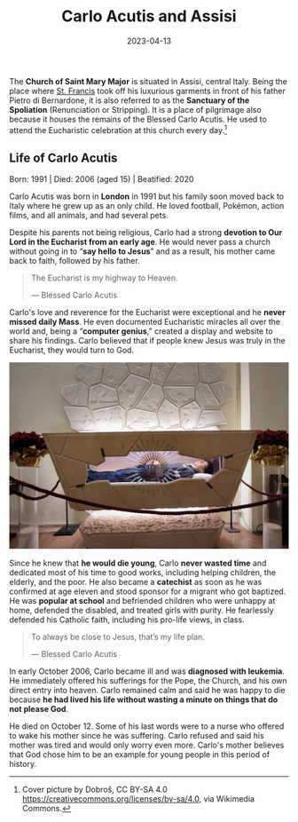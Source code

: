 ﻿---
title: Carlo Acutis and Assisi
featuredImage: acutis.jpg
format: Article
date: 2023-04-13
category:
  - Pilgrimage
  - History
excerpt: The Church of Saint Mary Major in Assisi, Italy is a place of pilgrimage as it houses the remains of Blessed Carlo Acutis, who attended daily Mass there. Carlo was a computer genius with exceptional love and reverence for the Eucharist, and dedicated his time to good works and defending his Catholic faith. He was diagnosed with leukemia at age 15 and remained calm, offering his sufferings for the Church and his own entry into heaven. Carlo's mother believes he was chosen to be an example for young people.
---
The **Church of Saint Mary Major** is situated in Assisi, central Italy. Being the place where [St. Francis](https://www.britannica.com/biography/Saint-Francis-of-Assisi) took off his luxurious garments in front of his father Pietro di Bernardone, it is also referred to as the **Sanctuary of the Spoliation** (Renunciation or Stripping). It is a place of pilgrimage also because it houses the remains of the Blessed Carlo Acutis. He used to attend the Eucharistic celebration at this church every day.[^1]

## Life of Carlo Acutis

Born: 1991 | Died: 2006 (aged 15) | Beatified: 2020

Carlo Acutis was born in **London** in 1991 but his family soon moved back to Italy where he grew up as an only child. He loved football, Pokémon, action films, and all animals, and had several pets.

Despite his parents not being religious, Carlo had a strong **devotion to Our Lord in the Eucharist from an early age**. He would never pass a church without going in to “**say hello to Jesus**” and as a result, his mother came back to faith, followed by his father.

> The Eucharist is my highway to Heaven.
>
> — Blessed Carlo Acutis

Carlo's love and reverence for the Eucharist were exceptional and he **never missed daily Mass**. He even documented Eucharistic miracles all over the world and, being a “**computer genius**,” created a display and website to share his findings. Carlo believed that if people knew Jesus was truly in the Eucharist, they would turn to God.

![Carlo Acutis Assisi Santa Maria Maggiore casket relics remains](acutis-assisi.jpg 'Dobroš, CC BY-SA 4.0 <https://creativecommons.org/licenses/by-sa/4.0>, via Wikimedia Commons')

Since he knew that **he would die young**, Carlo **never wasted time** and dedicated most of his time to good works, including helping children, the elderly, and the poor. He also became a **catechist** as soon as he was confirmed at age eleven and stood sponsor for a migrant who got baptized. He was **popular at school** and befriended children who were unhappy at home, defended the disabled, and treated girls with purity. He fearlessly defended his Catholic faith, including his pro-life views, in class.

> To always be close to Jesus, that’s my life plan.
>
> — Blessed Carlo Acutis

In early October 2006, Carlo became ill and was **diagnosed with leukemia**. He immediately offered his sufferings for the Pope, the Church, and his own direct entry into heaven. Carlo remained calm and said he was happy to die because **he had lived his life without wasting a minute on things that do not please God**.

He died on October 12. Some of his last words were to a nurse who offered to wake his mother since he was suffering. Carlo refused and said his mother was tired and would only worry even more. Carlo's mother believes that God chose him to be an example for young people in this period of history.

[^1]:Cover picture by Dobroš, CC BY-SA 4.0 <https://creativecommons.org/licenses/by-sa/4.0>, via Wikimedia Commons.
